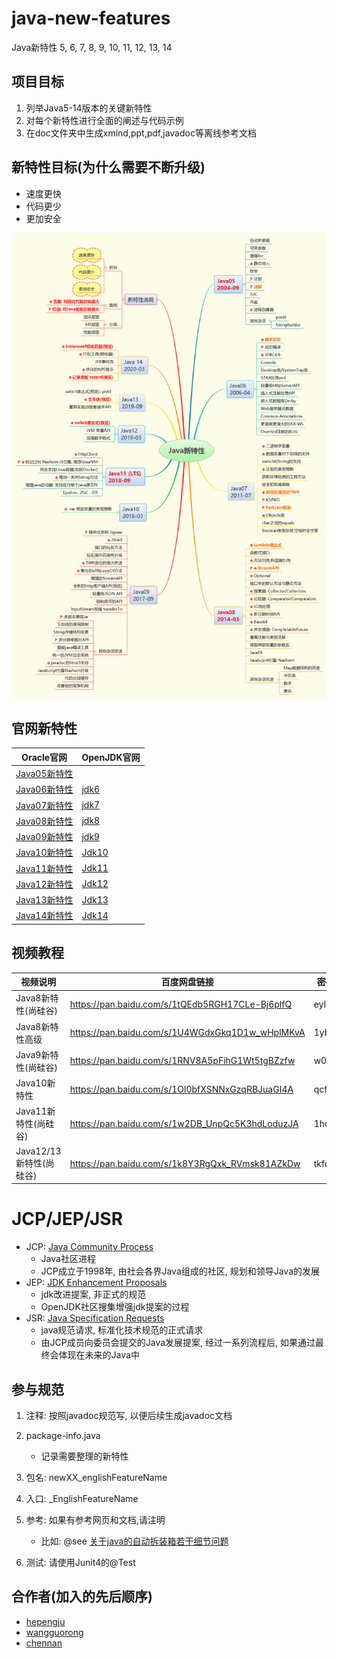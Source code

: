 # java-new-features
Java新特性 5, 6, 7, 8, 9, 10, 11, 12, 13, 14

## 项目目标
1. 列举Java5-14版本的关键新特性
2. 对每个新特性进行全面的阐述与代码示例
3. 在doc文件夹中生成xmind,ppt,pdf,javadoc等离线参考文档

## 新特性目标(为什么需要不断升级)
- 速度更快
- 代码更少
- 更加安全

![图片展示](./src/main/resources/Java%E6%96%B0%E7%89%B9%E6%80%A7.png)

## 官网新特性
| Oracle官网                                                   | OpenJDK官网                                       |
| ------------------------------------------------------------ | ------------------------------------------------- |
| [Java05新特性](https://docs.oracle.com/javase/1.5.0/docs/relnotes/features.html) |                                                   |
| [Java06新特性](https://www.oracle.com/technetwork/java/javase/features-141434.html) | [jdk6](http://openjdk.java.net/projects/jdk6/)    |
| [Java07新特性](https://www.oracle.com/technetwork/java/javase/jdk7-relnotes-418459.html) | [jdk7](http://openjdk.java.net/projects/jdk7/)    |
| [Java08新特性](https://www.oracle.com/technetwork/java/javase/8-whats-new-2157071.html) | [jdk8](http://openjdk.java.net/projects/jdk8/)    |
| [Java09新特性](https://docs.oracle.com/javase/9/whatsnew/toc.htm#JSNEW-GUID-C23AFD78-C777-460B-8ACE-58BE5EA681F6) | [jdk9](http://openjdk.java.net/projects/jdk9/)    |
| [Java10新特性](https://www.oracle.com/technetwork/java/javase/10-relnote-issues-4108729.html#NewFeature) | [Jdk10](http://openjdk.java.net/projects/jdk/10/) |
| [Java11新特性](https://www.oracle.com/technetwork/java/javase/11-relnote-issues-5012449.html#NewFeature) | [Jdk11](http://openjdk.java.net/projects/jdk/11/) |
| [Java12新特性](https://www.oracle.com/technetwork/java/javase/12-relnote-issues-5211422.html#NewFeature) | [Jdk12](http://openjdk.java.net/projects/jdk/12/) |
| [Java13新特性](https://www.oracle.com/technetwork/java/javase/13all-relnotes-5461743.html) | [Jdk13](http://openjdk.java.net/projects/jdk/13/) |
| [Java14新特性](https://www.oracle.com/technetwork/java/javase/14all-relnotes-5809668.html#NewFeature) | [Jdk14](http://openjdk.java.net/projects/jdk/14/) |


## 视频教程
| 视频说明                | 百度网盘链接                                    | 密码 |
| ----------------------- | ----------------------------------------------- | ---- |
| Java8新特性(尚硅谷)     | https://pan.baidu.com/s/1tQEdb5RGH17CLe-Bj6plfQ | eylh |
| Java8新特性高级         | https://pan.baidu.com/s/1U4WGdxGkq1D1w_wHplMKvA | 1yb0 |
| Java9新特性(尚硅谷)     | https://pan.baidu.com/s/1RNV8A5pFihG1Wt5tgBZzfw | w0r3 |
| Java10新特性            | https://pan.baidu.com/s/1Ol0bfXSNNxGzqRBJuaGI4A | qcfh |
| Java11新特性(尚硅谷)    | https://pan.baidu.com/s/1w2DB_UnpQc5K3hdLoduzJA | 1hqm |
| Java12/13新特性(尚硅谷) | https://pan.baidu.com/s/1k8Y3RgQxk_RVmsk81AZkDw | tkfo |

# JCP/JEP/JSR

- JCP: [Java Community Process](https://www.jcp.org/en/home/index)
  * Java社区进程
  * JCP成立于1998年, 由社会各界Java组成的社区, 规划和领导Java的发展 
- JEP: [JDK Enhancement Proposals](http://openjdk.java.net/jeps/0) 
  * jdk改进提案, 非正式的规范
  * OpenJDK社区搜集增强jdk提案的过程
- JSR: [Java Specification Requests](https://www.jcp.org/en/jsr/platform)
  * java规范请求, 标准化技术规范的正式请求
  * 由JCP成员向委员会提交的Java发展提案, 经过一系列流程后, 如果通过最终会体现在未来的Java中

## 参与规范

1. 注释: 按照javadoc规范写, 以便后续生成javadoc文档
1. package-info.java
    * 记录需要整理的新特性
1. 包名: newXX_englishFeatureName
1. 入口: _EnglishFeatureName
1. 参考: 如果有参考网页和文档,请注明
    
    * 比如: @see <a href="https://www.cnblogs.com/qcblog/p/7670159.html">关于java的自动拆装箱若干细节问题</a>
1. 测试: 请使用Junit4的@Test

## 合作者(加入的先后顺序)
- [hepengju](https://github.com/hepengju)
- [wangguorong](https://github.com/dalianpai)
- [chennan](https://github.com/949035443)
